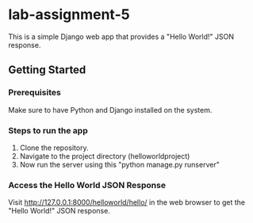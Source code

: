 # lab-assignment-5

This is a simple Django web app that provides a "Hello World!" JSON response.

## Getting Started

### Prerequisites

Make sure to have Python and Django installed on the system.

### Steps to run the app

1. Clone the repository.
2. Navigate to the project directory (helloworldproject)
3. Now run the server using this "python manage.py runserver"

### Access the Hello World JSON Response

Visit http://127.0.0.1:8000/helloworld/hello/ in the web browser to get the "Hello World!" JSON response.

